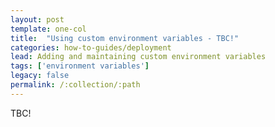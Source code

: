 ```yaml
---
layout: post
template: one-col
title:  "Using custom environment variables - TBC!"
categories: how-to-guides/deployment
lead: Adding and maintaining custom environment variables
tags: ['environment variables']
legacy: false
permalink: /:collection/:path
---
```


TBC!